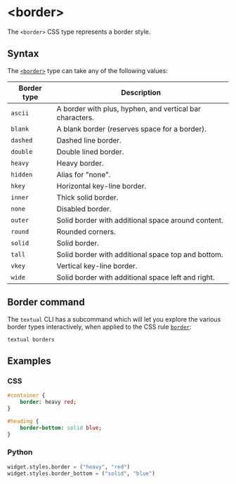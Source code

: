 # &lt;border&gt;

The `<border>` CSS type represents a border style.

## Syntax

The [`<border>`](/css_types/border) type can take any of the following values:

| Border type | Description                                              |
|-------------|----------------------------------------------------------|
| `ascii`   | A border with plus, hyphen, and vertical bar characters. |
| `blank`   | A blank border (reserves space for a border).            |
| `dashed`  | Dashed line border.                                      |
| `double`  | Double lined border.                                     |
| `heavy`   | Heavy border.                                            |
| `hidden`  | Alias for "none".                                        |
| `hkey`    | Horizontal key-line border.                              |
| `inner`   | Thick solid border.                                      |
| `none`    | Disabled border.                                         |
| `outer`   | Solid border with additional space around content.       |
| `round`   | Rounded corners.                                         |
| `solid`   | Solid border.                                            |
| `tall`    | Solid border with additional space top and bottom.       |
| `vkey`    | Vertical key-line border.                                |
| `wide`    | Solid border with additional space left and right.       |

## Border command

The `textual` CLI has a subcommand which will let you explore the various border types interactively, when applied to the CSS rule [`border`](../styles/border.md):

```
textual borders
```

## Examples

### CSS

```sass
#container {
    border: heavy red;
}

#heading {
    border-bottom: solid blue;
}
```

### Python

```py
widget.styles.border = ("heavy", "red")
widget.styles.border_bottom = ("solid", "blue")
```
